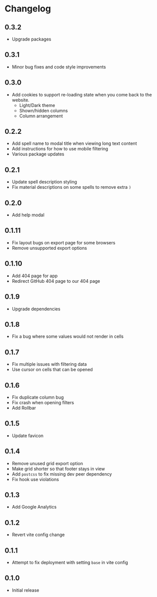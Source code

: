 <!-- @format -->

# Changelog

## 0.3.2

-   Upgrade packages

## 0.3.1

-   Minor bug fixes and code style improvements

## 0.3.0

-   Add cookies to support re-loading state when you come back to the website.
    -   Light/Dark theme
    -   Shown/hidden columns
    -   Column arrangement

## 0.2.2

-   Add spell name to modal title when viewing long text content
-   Add instructions for how to use mobile filtering
-   Various package updates

## 0.2.1

-   Update spell description styling
-   Fix material descriptions on some spells to remove extra `)`

## 0.2.0

-   Add help modal

## 0.1.11

-   Fix layout bugs on export page for some browsers
-   Remove unsupported export options

## 0.1.10

-   Add 404 page for app
-   Redirect GitHub 404 page to our 404 page

## 0.1.9

-   Upgrade dependencies

## 0.1.8

-   Fix a bug where some values would not render in cells

## 0.1.7

-   Fix multiple issues with filtering data
-   Use cursor on cells that can be opened

## 0.1.6

-   Fix duplicate column bug
-   Fix crash when opening filters
-   Add Rollbar

## 0.1.5

-   Update favicon

## 0.1.4

-   Remove unused grid export option
-   Make grid shorter so that footer stays in view
-   Add `postcss` to fix missing dev peer dependency
-   Fix hook use violations

## 0.1.3

-   Add Google Analytics

## 0.1.2

-   Revert vite config change

## 0.1.1

-   Attempt to fix deployment with setting `base` in vite config

## 0.1.0

-   Initial release
